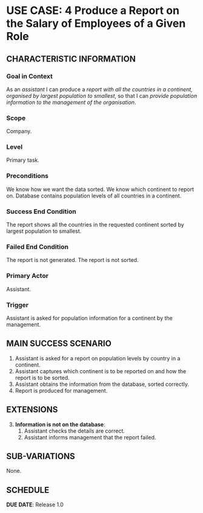 # USE CASE: 4 Produce a Report on the Salary of Employees of a Given Role

## CHARACTERISTIC INFORMATION

### Goal in Context

As an *assistant* I can produce a *report with all the countries in a continent, organised by largest population to smallest*, so that I can *provide population information to the management of the organisation*.

### Scope

Company.

### Level

Primary task.

### Preconditions

We know how we want the data sorted.  We know which continent to report on.  Database contains population levels of all countries in a continent.

### Success End Condition

The report shows all the countries in the requested continent sorted by largest population to smallest.

### Failed End Condition

The report is not generated.  The report is not sorted.

### Primary Actor

Assistant.

### Trigger

Assistant is asked for population information for a continent by the management.

## MAIN SUCCESS SCENARIO

1. Assistant is asked for a report on population levels by country in a continent.
2. Assistant captures which continent is to be reported on and how the report is to be sorted.
3. Assistant obtains the information from the database, sorted correctly.
4. Report is produced for management.

## EXTENSIONS

3. **Information is not on the database**:
    1. Assistant checks the details are correct.
    2. Assistant informs management that the report failed.

## SUB-VARIATIONS

None.

## SCHEDULE

**DUE DATE**: Release 1.0